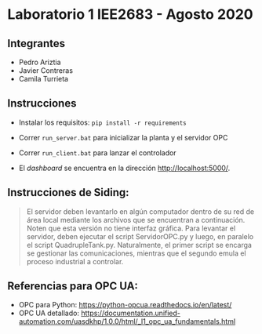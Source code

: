 
# Laboratorio 1 IEE2683 - Agosto 2020
## Integrantes 
- Pedro Ariztia
- Javier Contreras
- Camila Turrieta

## Instrucciones

- Instalar los requisitos: `pip install -r requirements`

- Correr `run_server.bat` para inicializar la planta y el servidor OPC
  
- Correr `run_client.bat` para lanzar el controlador
  
- El _dashboard_ se encuentra en la dirección [http://localhost:5000/](http://localhost:5000/).

## Instrucciones de Siding:
> El servidor deben levantarlo en algún computador dentro de su red de área local mediante los archivos que se encuentran a continuación. Noten que esta versión no tiene interfaz gráfica. Para levantar el servidor, deben ejecutar el script ServidorOPC.py y luego, en paralelo el script QuadrupleTank.py. Naturalmente, el primer script se encarga se gestionar las comunicaciones, mientras que el segundo emula el proceso industrial a controlar.


## Referencias para OPC UA:
- OPC para Python: https://python-opcua.readthedocs.io/en/latest/
- OPC UA detallado: https://documentation.unified-automation.com/uasdkhp/1.0.0/html/_l1_opc_ua_fundamentals.html
